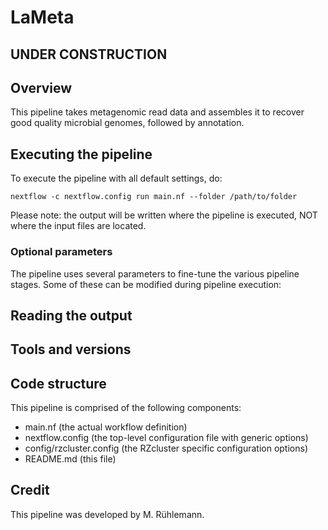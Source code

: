 # LaMeta

## UNDER CONSTRUCTION

## Overview

This pipeline takes metagenomic read data and assembles it to recover good quality microbial genomes, followed by annotation.
 
## Executing the pipeline

To execute the pipeline with all default settings, do:

`nextflow -c nextflow.config run main.nf --folder /path/to/folder`

Please note: the output will be written where the pipeline is executed, NOT where the input files are located. 

### Optional parameters

The pipeline uses several parameters to fine-tune the various pipeline stages. Some of these can be modified during pipeline execution:

## Reading the output

## Tools and versions

## Code structure

This pipeline is comprised of the following components:

* main.nf (the actual workflow definition)
* nextflow.config (the top-level configuration file with generic options)
* config/rzcluster.config (the RZcluster specific configuration options)
* README.md (this file)

## Credit

This pipeline was developed by M. Rühlemann.
